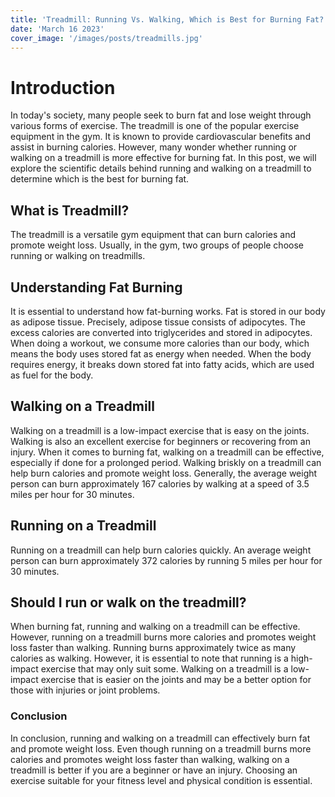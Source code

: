 ```yaml
---
title: 'Treadmill: Running Vs. Walking, Which is Best for Burning Fat?'
date: 'March 16 2023'
cover_image: '/images/posts/treadmills.jpg'
---
```


# Introduction

In today's society, many people seek to burn fat and lose weight through various forms of exercise. The treadmill is one of the popular exercise equipment in the gym. It is known to provide cardiovascular benefits and assist in burning calories. However, many wonder whether running or walking on a treadmill is more effective for burning fat. In this post, we will explore the scientific details behind running and walking on a treadmill to determine which is the best for burning fat.


## What is Treadmill?

The treadmill is a versatile gym equipment that can burn calories and promote weight loss. Usually, in the gym, two groups of people choose running or walking on treadmills. 


## Understanding Fat Burning

It is essential to understand how fat-burning works. Fat is stored in our body as adipose tissue. Precisely, adipose tissue consists of adipocytes. The excess calories are converted into triglycerides and stored in adipocytes. When doing a workout, we consume more calories than our body, which means the body uses stored fat as energy when needed. When the body requires energy, it breaks down stored fat into fatty acids, which are used as fuel for the body.

## Walking on a Treadmill

Walking on a treadmill is a low-impact exercise that is easy on the joints. Walking is also an excellent exercise for beginners or recovering from an injury. When it comes to burning fat, walking on a treadmill can be effective, especially if done for a prolonged period. Walking briskly on a treadmill can help burn calories and promote weight loss. Generally, the average weight person can burn approximately 167 calories by walking at a speed of 3.5 miles per hour for 30 minutes.

## Running on a Treadmill

Running on a treadmill can help burn calories quickly. An average weight person can burn approximately 372 calories by running 5 miles per hour for 30 minutes.


## Should I run or walk on the treadmill?

When burning fat, running and walking on a treadmill can be effective. However, running on a treadmill burns more calories and promotes weight loss faster than walking. Running burns approximately twice as many calories as walking. However, it is essential to note that running is a high-impact exercise that may only suit some. Walking on a treadmill is a low-impact exercise that is easier on the joints and may be a better option for those with injuries or joint problems.

### Conclusion

In conclusion, running and walking on a treadmill can effectively burn fat and promote weight loss. Even though running on a treadmill burns more calories and promotes weight loss faster than walking, walking on a treadmill is better if you are a beginner or have an injury. Choosing an exercise suitable for your fitness level and physical condition is essential. 